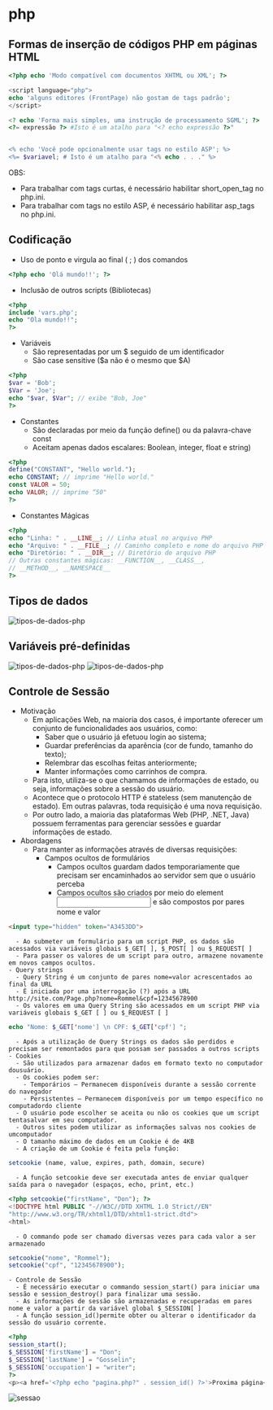 # php
## Formas de inserção de códigos PHP em páginas HTML
```php
<?php echo 'Modo compatível com documentos XHTML ou XML'; ?>

<script language="php">
echo 'alguns editores (FrontPage) não gostam de tags padrão';
</script>

<? echo 'Forma mais simples, uma instrução de processamento SGML'; ?>
<?= expressão ?> #Isto é um atalho para "<? echo expressão ?>"


<% echo 'Você pode opcionalmente usar tags no estilo ASP'; %>
<%= $variavel; # Isto é um atalho para "<% echo . . ." %>
```
OBS:
- Para trabalhar com tags curtas, é necessário habilitar short_open_tag no php.ini.
- Para trabalhar com tags no estilo ASP, é necessário habilitar asp_tags no php.ini.

## Codificação
- Uso de ponto e virgula ao final ( ; ) dos comandos
```php
<?php echo 'Olá mundo!!'; ?>
```
- Inclusão de outros scripts (Bibliotecas)
```php
<?php
include 'vars.php';
echo "Ola mundo!!";
?>
```
- Variáveis
  - São representadas por um $ seguido de um identificador
  - São case sensitive ($a não é o mesmo que $A)

```php
<?php
$var = 'Bob';
$Var = 'Joe';
echo "$var, $Var"; // exibe "Bob, Joe"
?>
```
- Constantes
  - São declaradas por meio da função define() ou da palavra-chave const
  - Aceitam apenas dados escalares: Boolean, integer, float e string)

```php
<?php
define("CONSTANT", "Hello world.");
echo CONSTANT; // imprime "Hello world."
const VALOR = 50;
echo VALOR; // imprime “50"
?>

```
- Constantes Mágicas
```php
<?php
echo "Linha: " . __LINE__; // Linha atual no arquivo PHP
echo "Arquivo: " . __FILE__; // Caminho completo e nome do arquivo PHP
echo "Diretório: " . __DIR__; // Diretório do arquivo PHP
// Outras constantes mágicas: __FUNCTION__, __CLASS__,
// __METHOD__, __NAMESPACE__
?>
```
## Tipos de dados
![tipos-de-dados-php](http://i.imgur.com/ShgBvcH.png)
## Variáveis pré-definidas
![tipos-de-dados-php](http://i.imgur.com/HP1LhKl.png)
![tipos-de-dados-php](http://i.imgur.com/p0lpucL.png)
## Controle de Sessão
- Motivação
  - Em aplicações Web, na maioria dos casos, é importante oferecer um conjunto de funcionalidades aos usuários, como:
    - Saber que o usuário já efetuou login ao sistema;
    - Guardar preferências da aparência (cor de fundo, tamanho do texto);
    - Relembrar das escolhas feitas anteriormente;
    - Manter informações como carrinhos de compra.
  - Para isto, utiliza-se o que chamamos de informações de estado, ou seja, informações sobre a sessão do usuário.
  - Acontece que o protocolo HTTP é stateless (sem manutenção de estado). Em outras palavras, toda requisição é uma nova requisição.
  - Por outro lado, a maioria das plataformas Web (PHP, .NET, Java) possuem ferramentas para gerenciar sessões e guardar informações de estado.
- Abordagens
  - Para manter as informações através de diversas requisições:
    - Campos ocultos de formulários
      - Campos ocultos guardam dados temporariamente que precisam ser encaminhados ao servidor sem que o usuário perceba
      - Campos ocultos são criados por meio do element <input> e são compostos por pares nome e valor
```html
<input type="hidden" token="A3453DD">
```
      - Ao submeter um formulário para um script PHP, os dados são acessados via variáveis globais $_GET[ ], $_POST[ ] ou $_REQUEST[ ]
      - Para passer os valores de um script para outro, armazene novamente em novos campos ocultos. 
    - Query strings
      - Query String é um conjunto de pares nome=valor acrescentados ao final da URL
      - É iniciada por uma interrogação (?) após a URL http://site.com/Page.php?nome=Rommel&cpf=12345678900
      - Os valores em uma Query String são acessados em um script PHP via variáveis globais $_GET [ ] ou $_REQUEST [ ]
```php
echo "Nome: $_GET['nome'] \n CPF: $_GET['cpf'] ";
``` 
      - Após a utilização de Query Strings os dados são perdidos e precisam ser remontados para que possam ser passados a outros scripts
    - Cookies
      - São utilizados para armazenar dados em formato texto no computador dousuário.
      - Os cookies podem ser:
        - Temporários – Permanecem disponíveis durante a sessão corrente do navegador
        - Persistentes – Permanecem disponíveis por um tempo específico no computadordo cliente
      - O usuário pode escolher se aceita ou não os cookies que um script tentasalvar em seu computador.
      - Outros sites podem utilizar as informações salvas nos cookies de umcomputador
      - O tamanho máximo de dados em um Cookie é de 4KB
      - A criação de um Cookie é feita pela função:
```php
setcookie (name, value, expires, path, domain, secure)
```
      - A função setcookie deve ser executada antes de enviar qualquer saída para o navegador (espaços, echo, print, etc.)
```php
<?php setcookie("firstName", "Don"); ?>
<!DOCTYPE html PUBLIC "-//W3C//DTD XHTML 1.0 Strict//EN"
"http://www.w3.org/TR/xhtml1/DTD/xhtml1-strict.dtd">
<html>
```
      - O commando pode ser chamado diversas vezes para cada valor a ser armazenado
```php
setcookie("nome", "Rommel");
setcookie("cpf", "12345678900");
```
    - Controle de Sessão
      - É necessário executar o commando session_start() para iniciar uma sessão e session_destroy() para finalizar uma sessão.
      - As informações de sessão são armazenadas e recuperadas em pares nome e valor a partir da variável global $_SESSION[ ]
      - A função session_id()permite obter ou alterar o identificador da sessão do usuário corrente.
```php      
<?php
session_start();
$_SESSION['firstName'] = "Don";
$_SESSION['lastName'] = "Gosselin";
$_SESSION['occupation'] = "writer";
?>
<p><a href='<?php echo "pagina.php?" . session_id() ?>'>Proxima página</a></p>
```
![sessao](http://i.imgur.com/KfeoIMm.png)

